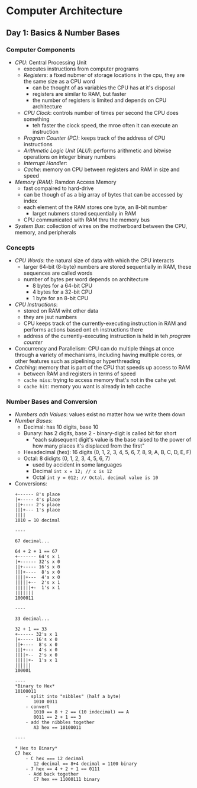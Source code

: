# Computer Architecture

## Day 1: Basics & Number Bases

### Computer Components
 - *CPU*: Central Processing Unit
     - executes instructions from computer programs
     - *Registers*: a fixed nubmer of storage locations in the cpu, they are the same size as a CPU word
         - can be thought of as variables the CPU has at it's disposal
         - registers are similar to RAM, but faster
         - the number of registers is limited and depends on CPU architecture
     - *CPU Clock*: controls number of times per second the CPU does something
         - teh faster the clock speed, the mroe often it can execute an instruction
     - *Program Counter (PC)*: keeps track of the address of CPU instructions
     - *Arithmetic Logic Unit (ALU)*: performs arithmetic and bitwise operations on integer binary numbers
     - *Interrupt Handler*:
     - *Cache*: memory on CPU between registers and RAM in size and speed
 - *Memory (RAM)*: Ramdon Access Memory
     - fast compaired to hard-drive
     - can be though of as a big array of bytes that can be accessed by index
     - each element of the RAM stores one byte, an 8-bit number
         - larget nubmers stored sequentially in RAM
     - CPU communicated with RAM thru the memory bus
 - *System Bus*: collection of wires on the motherboard between the CPU, memory, and peripherals

### Concepts
 - *CPU Words*: the natural size of data with which the CPU interacts
     - larger 64-bit (8-byte) numbers are stored sequentially in RAM, these sequences are called words
     - number of bytes per word depends on architecture
         - 8 bytes for a 64-bit CPU
         - 4 bytes for a 32-bit CPU
         - 1 byte for an 8-bit CPU
 - *CPU Instructions*:
     - stored on RAM wiht other data
     - they are jsut numbers
     - CPU keeps track of the currently-executing instruction in RAM and performs actions based ont eh instructions there
     - address of the currently-executing instruction is held in teh  *program counter*
 - Concurrency and Parallelism: CPU can do multiple things at once through a variety of mechanisms, including having multiple cores, or other features such as pipelining or hyperthreading 
 - *Caching*: memory that is part of the CPU that speeds up access to RAM 
     - between RAM and registers in terms of speed
     - `cache miss`: trying to access memory that's not in the cahe yet
     - `cache hit`: memory you want is already in teh cache

### Number Bases and Conversion
 - *Numbers adn Values*: values exist no matter how we write them down
 - *Number Bases*:
     - Decimal: has 10 digits, base 10
     - Bunary: has 2 digits, base 2 - binary-digit is called bit for short
         - "each subsequent digit's value is the base raised to the power of how many places it's displaced from the first"
     - Hexadecimal (hex): 16 digits (0, 1, 2, 3, 4, 5, 6, 7, 8, 9, A, B, C, D, E, F)
     - Octal: 8 didigts (0, 1, 2, 3, 4, 5, 6, 7)
         - used by accident in some languages
          - Decimal `int x = 12; // x is 12`
          - Octal `int y = 012; // Octal, decimal value is 10`
 - Conversions:
     ```
    +------ 8's place
    |+----- 4's place
    ||+---- 2's place
    |||+--- 1's place
    ||||
    1010 = 10 decimal

    ----

    67 decimal...

    64 + 2 + 1 == 67
    +------- 64's x 1
    |+------ 32's x 0
    ||+----- 16's x 0
    |||+----  8's x 0
    ||||+---  4's x 0
    |||||+--  2's x 1
    ||||||+-  1's x 1
    |||||||
    1000011

    ----

    33 decimal...

    32 + 1 == 33
    +------ 32's x 1
    |+----- 16's x 0
    ||+----  8's x 0
    |||+---  4's x 0
    ||||+--  2's x 0
    |||||+-  1's x 1
    ||||||
    100001

    ----
    *Binary to Hex*
    10100011
         - split into "nibbles" (half a byte)
            1010 0011
         - convert 
            1010 == 8 + 2 == (10 indecimal) == A
            0011 == 2 + 1 == 3
         - add the nibbles together
            A3 hex == 10100011

    ----

    * Hex to Binary*
    C7 hex
         - C hex === 12 decimal
            12 decimal == 8+4 decimal = 1100 binary
         - 7 hex == 4 + 2 + 1 == 0111
          - Add back together
            C7 hex == 11000111 binary
    ```
